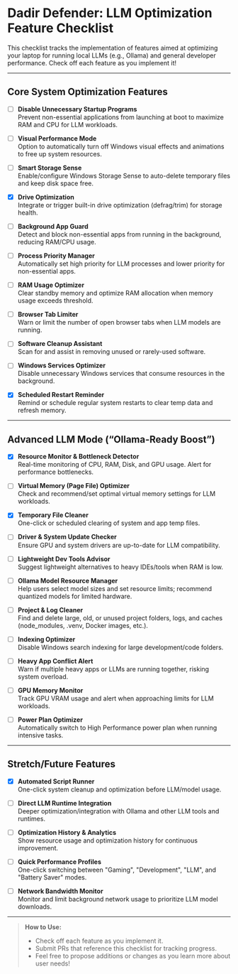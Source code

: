 # Dadir Defender: LLM Optimization Feature Checklist

This checklist tracks the implementation of features aimed at optimizing your laptop for running local LLMs (e.g., Ollama) and general developer performance. Check off each feature as you implement it!

---

## Core System Optimization Features

- [ ] **Disable Unnecessary Startup Programs**  
  Prevent non-essential applications from launching at boot to maximize RAM and CPU for LLM workloads.

- [ ] **Visual Performance Mode**  
  Option to automatically turn off Windows visual effects and animations to free up system resources.

- [ ] **Smart Storage Sense**  
  Enable/configure Windows Storage Sense to auto-delete temporary files and keep disk space free.

- [x] **Drive Optimization**  
  Integrate or trigger built-in drive optimization (defrag/trim) for storage health.

- [ ] **Background App Guard**  
  Detect and block non-essential apps from running in the background, reducing RAM/CPU usage.

- [ ] **Process Priority Manager**  
  Automatically set high priority for LLM processes and lower priority for non-essential apps.

- [ ] **RAM Usage Optimizer**  
  Clear standby memory and optimize RAM allocation when memory usage exceeds threshold.

- [ ] **Browser Tab Limiter**  
  Warn or limit the number of open browser tabs when LLM models are running.

- [ ] **Software Cleanup Assistant**  
  Scan for and assist in removing unused or rarely-used software.

- [ ] **Windows Services Optimizer**  
  Disable unnecessary Windows services that consume resources in the background.

- [x] **Scheduled Restart Reminder**  
  Remind or schedule regular system restarts to clear temp data and refresh memory.

---

## Advanced LLM Mode (“Ollama-Ready Boost”)

- [x] **Resource Monitor & Bottleneck Detector**  
  Real-time monitoring of CPU, RAM, Disk, and GPU usage. Alert for performance bottlenecks.

- [ ] **Virtual Memory (Page File) Optimizer**  
  Check and recommend/set optimal virtual memory settings for LLM workloads.

- [x] **Temporary File Cleaner**  
  One-click or scheduled clearing of system and app temp files.

- [ ] **Driver & System Update Checker**  
  Ensure GPU and system drivers are up-to-date for LLM compatibility.

- [ ] **Lightweight Dev Tools Advisor**  
  Suggest lightweight alternatives to heavy IDEs/tools when RAM is low.

- [ ] **Ollama Model Resource Manager**  
  Help users select model sizes and set resource limits; recommend quantized models for limited hardware.

- [ ] **Project & Log Cleaner**  
  Find and delete large, old, or unused project folders, logs, and caches (node_modules, .venv, Docker images, etc.).

- [ ] **Indexing Optimizer**  
  Disable Windows search indexing for large development/code folders.

- [ ] **Heavy App Conflict Alert**  
  Warn if multiple heavy apps or LLMs are running together, risking system overload.

- [ ] **GPU Memory Monitor**  
  Track GPU VRAM usage and alert when approaching limits for LLM workloads.

- [ ] **Power Plan Optimizer**  
  Automatically switch to High Performance power plan when running intensive tasks.

---

## Stretch/Future Features

- [x] **Automated Script Runner**  
  One-click system cleanup and optimization before LLM/model usage.

- [ ] **Direct LLM Runtime Integration**  
  Deeper optimization/integration with Ollama and other LLM tools and runtimes.

- [ ] **Optimization History & Analytics**  
  Show resource usage and optimization history for continuous improvement.

- [ ] **Quick Performance Profiles**  
  One-click switching between "Gaming", "Development", "LLM", and "Battery Saver" modes.

- [ ] **Network Bandwidth Monitor**  
  Monitor and limit background network usage to prioritize LLM model downloads.

---

> **How to Use:**  
> - Check off each feature as you implement it.  
> - Submit PRs that reference this checklist for tracking progress.  
> - Feel free to propose additions or changes as you learn more about user needs!
